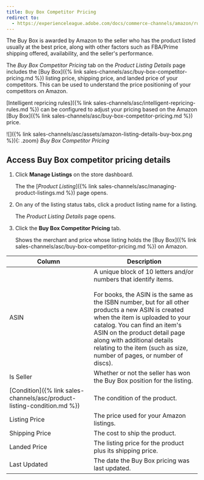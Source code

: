 ```yaml
---
title: Buy Box Competitor Pricing
redirect to:
  - https://experienceleague.adobe.com/docs/commerce-channels/amazon/rules/pricing-rules/buy-box-competitor-pricing.html
---
```


The Buy Box is awarded by Amazon to the seller who has the product listed usually at the best price, along with other factors such as FBA/Prime shipping offered, availability, and the seller's performance.

The _Buy Box Competitor Pricing_ tab  on the _Product Listing Details_ page includes the [Buy Box]({% link sales-channels/asc/buy-box-competitor-pricing.md %}) listing price, shipping price, and landed price of your competitors. This can be used to understand the price positioning of your competitors on Amazon.

[Intelligent repricing rules]({% link sales-channels/asc/intelligent-repricing-rules.md %}) can be configured to adjust your pricing based on the Amazon [Buy Box]({% link sales-channels/asc/buy-box-competitor-pricing.md %}) price.

![]({% link sales-channels/asc/assets/amazon-listing-details-buy-box.png %}){: .zoom}
_Buy Box Competitor Pricing_

## Access Buy Box competitor pricing details

1. Click **Manage Listings** on the store dashboard.

   The the [_Product Listing_]({% link sales-channels/asc/managing-product-listings.md %}) page opens.

1. On any of the listing status tabs, click a product listing name for a listing.

   The _Product Listing Details_ page opens.

1. Click the **Buy Box Competitor Pricing** tab.

   Shows the merchant and price whose listing holds the [Buy Box]({% link sales-channels/asc/buy-box-competitor-pricing.md %}) on Amazon.

|Column|Description|
|--- |--- |
|ASIN|A unique block of 10 letters and/or numbers that identify items.<br/><br/>For books, the ASIN is the same as the ISBN number, but for all other products a new ASIN is created when the item is uploaded to your catalog. You can find an item's ASIN on the product detail page along with additional details relating to the item (such as size, number of pages, or number of discs). |
|Is Seller|Whether or not the seller has won the Buy Box position for the listing. |
|[Condition]({% link sales-channels/asc/product-listing-condition.md %})|The condition of the product. |
|Listing Price|The price used for your Amazon listings. |
|Shipping Price|The cost to ship the product. |
|Landed Price|The listing price for the product plus its shipping price. |
|Last Updated|The date the Buy Box pricing was last updated. |
